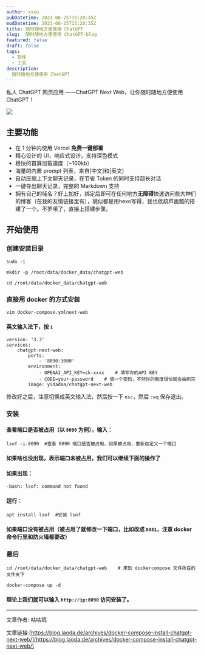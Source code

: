 ```yaml
---
author: xxxu
pubDatetime: 2023-08-25T15:20:35Z
modDatetime: 2023-08-25T15:20:35Z
title: 随时随地方便使用 ChatGPT
slug:  随时随地方便使用 ChatGPT-blog
featured: false
draft: false
tags:
  - 软件
  - 工具
description:
  随时随地方便使用 ChatGPT
---
```

私人 ChatGPT 网页应用 ——ChatGPT Next Web，让你随时随地方便使用 ChatGPT！

[![](https://camo.githubusercontent.com/0a3f8ee164d67006a48ac65f791f6ead7b41e12dac57c4ac4ef56fc3eae3a6ad/68747470733a2f2f696d6167652e61736466696e7374616c6c2e746f702f66696c652f3337333731663064333763303762666164663139662e706e67)](https://camo.githubusercontent.com/0a3f8ee164d67006a48ac65f791f6ead7b41e12dac57c4ac4ef56fc3eae3a6ad/68747470733a2f2f696d6167652e61736466696e7374616c6c2e746f702f66696c652f3337333731663064333763303762666164663139662e706e67)

## 主要功能

* 在 1 分钟内使用 Vercel **免费一键部署**
* 精心设计的 UI，响应式设计，支持深色模式
* 极快的首屏加载速度（~100kb）
* 海量的内置 prompt 列表，来自[中文]和[英文]
* 自动压缩上下文聊天记录，在节省 Token 的同时支持超长对话
* 一键导出聊天记录，完整的 Markdown 支持
* 拥有自己的域名？好上加好，绑定后即可在任何地方**无障碍**快速访问些大神们的博客（在我的友情链接里有），貌似都是用hexo写得，我也依葫芦画瓢的搭建了一个。不罗嗦了，直接上搭建步骤。

## 开始使用

### 创建安装目录

```
sudo -i

mkdir -p /root/data/docker_data/chatgpt-web

cd /root/data/docker_data/chatgpt-web
```

### 直接用 docker 的方式安装

```
vim docker-compose.ymlnext-web
```

#### 英文输入法下，按 `i`

```
version: '3.3'
services:
    chatgpt-next-web:
        ports:
            - '8090:3000'
        environment:
            - OPENAI_API_KEY=sk-xxxx    # 填写你的API KEY
            - CODE=your-password    # 填一个密码，不然你的额度很快就会被刷完
        image: yidadaa/chatgpt-next-web
```

修改好之后，注意切换成英文输入法，然后按一下 `esc`，然后 `:wq` 保存退出。

### 安装

#### 查看端口是否被占用（以 `8090` 为例），输入：

```
lsof -i:8090  #查看 8090 端口是否被占用，如果被占用，重新自定义一个端口
```

#### 如果啥也没出现，表示端口未被占用，我们可以继续下面的操作了

#### 如果出现：

```
-bash: lsof: command not found
```

#### 运行：

```
apt install lsof  #安装 lsof
```

#### 如果端口没有被占用（被占用了就修改一下端口，比如改成 `8081`，注意 docker 命令行里和防火墙都要改）

### 最后

```
cd /root/data/docker_data/chatgpt-web    # 来到 dockercompose 文件所在的文件夹下

docker-compose up -d
```

#### 理论上我们就可以输入 `http://ip:8090` 访问安装了。

---

文章作者: 咕咕鸽

文章链接:[https://blog.laoda.de/archives/docker-compose-install-chatgpt-next-web/](https://blog.laoda.de/archives/docker-compose-install-chatgpt-next-web/)
